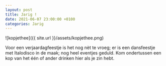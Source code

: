 ```yaml
---
layout: post
title: Jarig !
date: 2021-06-07 23:00:00 +0100
categories: Jarig
---
```


![kopjethee]({{ site.url }}/assets/kopjethee.png)

Voor een verjaardagfeestje is het nog nèt te vroeg; er is een dansfeestje met Italodisco in de maak; nog heel eventjes geduld. Kom ondertussen een kop van het één of ander drinken hier als je zin hebt.